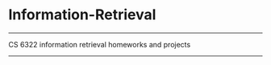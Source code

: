 # Information-Retrieval
******************************************************

CS 6322 information retrieval homeworks and projects

******************************************************
